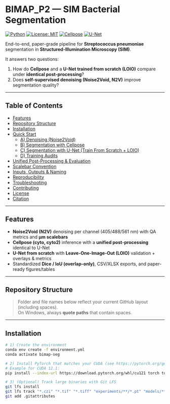 # BIMAP_P2 — SIM Bacterial Segmentation

[![Python](https://img.shields.io/badge/Python-3.10%2B-blue)](#)
[![License: MIT](https://img.shields.io/badge/License-MIT-green)](#)
[![Cellpose](https://img.shields.io/badge/Segmentation-Cellpose-orange)](#)
[![U-Net](https://img.shields.io/badge/Model-U--Net-purple)](#)

End-to-end, paper-grade pipeline for **Streptococcus pneumoniae** segmentation in **Structured-Illumination Microscopy (SIM)**.

It answers two questions:

1. How do **Cellpose** and a **U-Net trained from scratch (LOIO)** compare under **identical post-processing**?
2. Does **self-supervised denoising (Noise2Void, N2V)** improve segmentation quality?

---

## Table of Contents

- [Features](#features)
- [Repository Structure](#repository-structure)
- [Installation](#installation)
- [Quick Start](#quick-start)
  - [A) Denoising (Noise2Void)](#a-denoising-noise2void)
  - [B) Segmentation with Cellpose](#b-segmentation-with-cellpose)
  - [C) Segmentation with U-Net (Train From Scratch + LOIO)](#c-segmentation-with-u-net-train-from-scratch--loio)
  - [D) Training Audits](#d-training-audits)
- [Unified Post-Processing & Evaluation](#unified-post-processing--evaluation)
- [Scalebar Convention](#scalebar-convention)
- [Inputs, Outputs & Naming](#inputs-outputs--naming)
- [Reproducibility](#reproducibility)
- [Troubleshooting](#troubleshooting)
- [Contributing](#contributing)
- [License](#license)
- [Citation](#citation)

---

## Features

- **Noise2Void (N2V)** denoising per channel (405/488/561 nm) with QA metrics and **µm scalebars**  
- **Cellpose (cyto, cyto2)** inference with a **unified post-processing** identical to U-Net  
- **U-Net from scratch** with **Leave-One-Image-Out (LOIO)** validation + overlays & metrics  
- Standardized **Dice / IoU (overlap-only)**, CSV/XLSX exports, and paper-ready figures/tables

---

## Repository Structure

> Folder and file names below reflect your current GitHub layout (including spaces).  
> On Windows, always **quote paths** that contain spaces.





---

## Installation

```bash
# 1) Create the environment
conda env create -f environment.yml
conda activate bimap-seg

# 2) Install PyTorch that matches your CUDA (see https://pytorch.org/get-started/locally/)
# Example for CUDA 12.1:
pip install --index-url https://download.pytorch.org/whl/cu121 torch torchvision torchaudio

# 3) (Optional) Track large binaries with Git LFS
git lfs install
git lfs track "*.czi" "*.tif" "*.tiff" "experiments/**/*.pt" "models/**/*.h5"
git add .gitattributes





